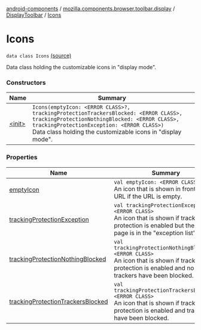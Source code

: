 [android-components](../../../index.md) / [mozilla.components.browser.toolbar.display](../../index.md) / [DisplayToolbar](../index.md) / [Icons](./index.md)

# Icons

`data class Icons` [(source)](https://github.com/mozilla-mobile/android-components/blob/master/components/browser/toolbar/src/main/java/mozilla/components/browser/toolbar/display/DisplayToolbar.kt#L122)

Data class holding the customizable icons in "display mode".

### Constructors

| Name | Summary |
|---|---|
| [&lt;init&gt;](-init-.md) | `Icons(emptyIcon: <ERROR CLASS>?, trackingProtectionTrackersBlocked: <ERROR CLASS>, trackingProtectionNothingBlocked: <ERROR CLASS>, trackingProtectionException: <ERROR CLASS>)`<br>Data class holding the customizable icons in "display mode". |

### Properties

| Name | Summary |
|---|---|
| [emptyIcon](empty-icon.md) | `val emptyIcon: <ERROR CLASS>?`<br>An icon that is shown in front of the URL if the URL is empty. |
| [trackingProtectionException](tracking-protection-exception.md) | `val trackingProtectionException: <ERROR CLASS>`<br>An icon that is shown if tracking protection is enabled but the current page is in the "exception list". |
| [trackingProtectionNothingBlocked](tracking-protection-nothing-blocked.md) | `val trackingProtectionNothingBlocked: <ERROR CLASS>`<br>An icon that is shown if tracking protection is enabled and no trackers have been blocked. |
| [trackingProtectionTrackersBlocked](tracking-protection-trackers-blocked.md) | `val trackingProtectionTrackersBlocked: <ERROR CLASS>`<br>An icon that is shown if tracking protection is enabled and trackers have been blocked. |
